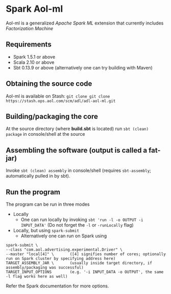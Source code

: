 # Spark Aol-ml
Aol-ml is a generalized *Apache Spark ML* extension that currently includes *Factorization Machine*

## Requirements
* Spark 1.5.1 or above 
* Scala 2.10 or above
* Sbt 0.13.9 or above (alternatively one can try building with Maven)

## Obtaining the source code
Aol-ml is available on Stash: ``` git clone git clone https://stash.ops.aol.com/scm/adl/adl-aol-ml.git ``` <br/>

## Building/packaging the core
At the source directory (where **build.sbt** is located) run ```sbt (clean) package``` in console/shell at the source <br/>

## Assembling the software (output is called a fat-jar)
Invoke ```sbt (clean) assembly``` in console/shell (requires `sbt-assembly`; automatically pulled in by sbt).

## Run the program
The program can be run in three modes <br/>
* Locally <br/>
  - One can run locally by invoking ```sbt 'run -l -o OUTPUT -i INPUT_DATA'``` (Do not forget the `-l` or `-runLocally` flag) <br/>
* Locally, but using `spark-submit` <br/>
  - Alternatively one can run on Spark using 

```
spark-submit \ 
--class "com.aol.advertising.experimental.Driver" \ 
--master "local[4]" \    	([4] signifies number of cores; optionally run on Spark cluster by specifying address here) 
TARGET_ASSEMBLY_JAR \    	(usually inside target directory, if assembly/packaging was successful)
TARGET_INPUT_OPTIONS     	(e.g. '-i INPUT_DATA -o OUTPUT', the same -l flag works here as well)
```
Refer the Spark documentation for more options.
